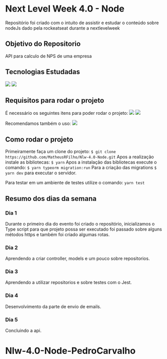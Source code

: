 # Next Level Week 4.0 - Node

Repositório foi criado com o intuito de assistir e estudar o conteúdo sobre nodeJs dado pela rockeatseat durante a nextlevelweek

## Objetivo do Repositorio

API para calculo de NPS de uma empresa

## Tecnologias Estudadas

<img  src="https://img.shields.io/static/v1?label=&message=Node.JS&color=CDCDCD&style=for-the-badge&logo=Node.js"/> <img  src="https://img.shields.io/static/v1?label=&message=Typescript&color=CDCDCD&style=for-the-badge&logo=TypeScript"/>

## Requisitos para rodar o projeto

É necessário os seguintes itens para poder rodar o projeto:
<img  src="https://img.shields.io/static/v1?label=&message=Node.JS&color=CDCDCD&style=for-the-badge&logo=Yarn"/> <img  src="https://img.shields.io/static/v1?label=&message=Node.JS&color=CDCDCD&style=for-the-badge&logo=Node.js"/>

Recomendamos também o uso:
<img  src="https://img.shields.io/static/v1?label=&message=Git&color=CDCDCD&style=for-the-badge&logo=Git"/>

## Como rodar o projeto

Primeiramente faça um clone do projeto:
`$ git clone https://github.com/MatheusRFilho/Nlw-4.0-Node.git`
Apos a realização instale as bibliotecas:
`$ yarn`
Apos a instalação das bibliotecas execute o comando:
`$ yarn typeorm migration:run`
Para a criação das migrations
`$ yarn dev`
para executar o servidor.

Para testar em um ambiente de testes utilize o comando:
`yarn test`

## Resumo dos dias da semana

### Dia 1

Durante o primeiro dia do evento foi criado o repositório, inicializamos o Type script para que projeto possa ser executado foi passado sobre alguns métodos https e também foi criado algumas rotas.

### Dia 2

Aprendendo a criar controller, models e um pouco sobre repositorios.

### Dia 3

Aprendendo a utilizar repositorios e sobre testes com o Jest.

### Dia 4

Desenvolvimento da parte de envio de emails.

### Dia 5

Concluindo a api.

# Nlw-4.0-Node-PedroCarvalho

